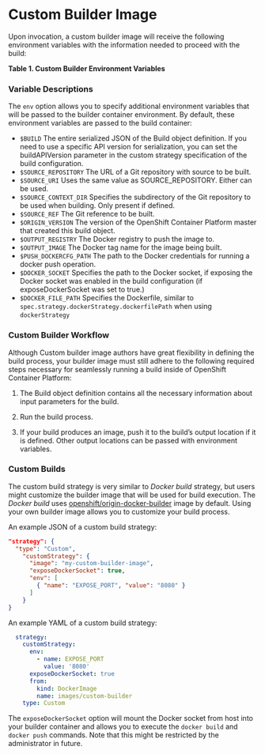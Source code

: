 # Custom Builder Image

Upon invocation, a custom builder image will receive the following environment variables with the information needed to proceed with the build:

**Table 1. Custom Builder Environment Variables**

### Variable Descriptions

The `env` option allows you to specify additional environment variables that will
be passed to the builder container environment. By default, these environment
variables are passed to the build container:

* `$BUILD`                The entire serialized JSON of the Build object definition. If you need to use a specific API version for serialization, you can set the buildAPIVersion parameter in the custom strategy specification of the build configuration.
* `$SOURCE_REPOSITORY`    The URL of a Git repository with source to be built.
* `$SOURCE_URI`           Uses the same value as SOURCE_REPOSITORY. Either can be used.
* `$SOURCE_CONTEXT_DIR`   Specifies the subdirectory of the Git repository to be used when building. Only present if defined.
* `$SOURCE_REF`           The Git reference to be built.
* `$ORIGIN_VERSION`       The version of the OpenShift Container Platform master that created this build object.
* `$OUTPUT_REGISTRY`      The Docker registry to push the image to.
* `$OUTPUT_IMAGE`         The Docker tag name for the image being built.
* `$PUSH_DOCKERCFG_PATH`  The path to the Docker credentials for running a docker push operation.
* `$DOCKER_SOCKET`        Specifies the path to the Docker socket, if exposing the Docker socket was enabled in the build configuration (if exposeDockerSocket was set to true.)
* `$DOCKER_FILE_PATH`     Specifies the Dockerfile, similar to `spec.strategy.dockerStrategy.dockerfilePath` when using `dockerStrategy`


### Custom Builder Workflow


Although Custom builder image authors have great flexibility in defining the build process, your builder image must still adhere to the following required steps necessary for seamlessly running a build inside of OpenShift Container Platform:

1.    The Build object definition contains all the necessary information about input parameters for the build.

2.    Run the build process.

3.    If your build produces an image, push it to the build’s output location if it is defined. Other output locations can be passed with environment variables.


### Custom Builds

The custom build strategy is very similar to *Docker build* strategy, but users might customize the builder image that will be used for build execution. The *Docker build* uses [openshift/origin-docker-builder](https://hub.docker.com/r/openshift/origin-docker-builder/) image by default. Using your own builder image allows you to customize your build process.

An example JSON of a custom build strategy:

```json
"strategy": {
  "type": "Custom",
    "customStrategy": {
      "image": "my-custom-builder-image",
      "exposeDockerSocket": true,
      "env": [
        { "name": "EXPOSE_PORT", "value": "8080" }
      ]
    }
}
```

An example YAML of a custom build strategy:

```yaml
  strategy:
    customStrategy:
      env:
        - name: EXPOSE_PORT
          value: '8080'
      exposeDockerSocket: true
      from:
        kind: DockerImage
        name: images/custom-builder
    type: Custom
```

The `exposeDockerSocket` option will mount the Docker socket from host into your
builder container and allows you to execute the `docker build` and `docker push` commands.
Note that this might be restricted by the administrator in future.


